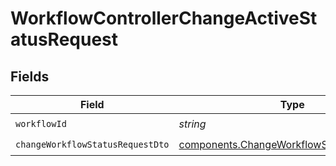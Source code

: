 # WorkflowControllerChangeActiveStatusRequest


## Fields

| Field                                                                                                  | Type                                                                                                   | Required                                                                                               | Description                                                                                            |
| ------------------------------------------------------------------------------------------------------ | ------------------------------------------------------------------------------------------------------ | ------------------------------------------------------------------------------------------------------ | ------------------------------------------------------------------------------------------------------ |
| `workflowId`                                                                                           | *string*                                                                                               | :heavy_check_mark:                                                                                     | N/A                                                                                                    |
| `changeWorkflowStatusRequestDto`                                                                       | [components.ChangeWorkflowStatusRequestDto](../../models/components/changeworkflowstatusrequestdto.md) | :heavy_check_mark:                                                                                     | N/A                                                                                                    |